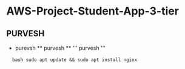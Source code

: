 # AWS-Project-Student-App-3-tier

## PURVESH
- purevsh
** purvesh **
''' purvesh '''
<pre> <code> bash sudo apt update && sudo apt install nginx  </code> </pre>
